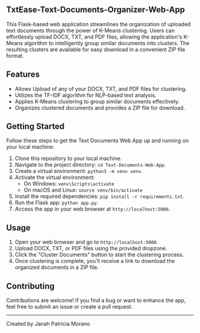 ﻿## TxtEase-Text-Documents-Organizer-Web-App

This Flask-based web application streamlines the organization of uploaded text documents through the power of K-Means clustering. Users can effortlessly upload DOCX, TXT, and PDF files, allowing the application's K-Means algorithm to intelligently group similar documents into clusters. The resulting clusters are available for easy download in a convenient ZIP file format.

## Features

- Allows Upload of any of your DOCX, TXT, and PDF files for clustering.
- Utilizes the TF-IDF algorithm for NLP-based text analysis.
- Applies K-Means clustering to group similar documents effectively.
- Organizes clustered documents and provides a ZIP file for download.

## Getting Started

Follow these steps to get the Text Documents Web App up and running on your local machine:

1. Clone this repository to your local machine.
2. Navigate to the project directory: `cd Text-Documents-Web-App`.
3. Create a virtual environment: `python3 -m venv venv`.
4. Activate the virtual environment:
   - On Windows: `venv\Scripts\activate`
   - On macOS and Linux: `source venv/bin/activate`
5. Install the required dependencies: `pip install -r requirements.txt`.
6. Run the Flask app: `python app.py`.
7. Access the app in your web browser at `http://localhost:5000`.

## Usage

1. Open your web browser and go to `http://localhost:5000`.
2. Upload DOCX, TXT, or PDF files using the provided dropzone.
3. Click the "Cluster Documents" button to start the clustering process.
4. Once clustering is complete, you'll receive a link to download the organized documents in a ZIP file.

## Contributing

Contributions are welcome! If you find a bug or want to enhance the app, feel free to submit an issue or create a pull request.

------
Created by Janah Patricia Morano
